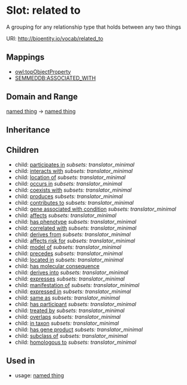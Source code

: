 # Slot: related to


A grouping for any relationship type that holds between any two things

URI: http://bioentity.io/vocab/related_to
## Mappings

 * [owl:topObjectProperty](http://purl.obolibrary.org/obo/owl_topObjectProperty)
 * [SEMMEDDB:ASSOCIATED_WITH](http://purl.obolibrary.org/obo/SEMMEDDB_ASSOCIATED_WITH)
## Domain and Range

[named thing](NamedThing.md) -> [named thing](NamedThing.md)
## Inheritance

## Children

 *  child: [participates in](participates_in.md) *subsets: translator_minimal*
 *  child: [interacts with](interacts_with.md) *subsets: translator_minimal*
 *  child: [location of](location_of.md) *subsets: translator_minimal*
 *  child: [occurs in](occurs_in.md) *subsets: translator_minimal*
 *  child: [coexists with](coexists_with.md) *subsets: translator_minimal*
 *  child: [produces](produces.md) *subsets: translator_minimal*
 *  child: [contributes to](contributes_to.md) *subsets: translator_minimal*
 *  child: [gene associated with condition](gene_associated_with_condition.md) *subsets: translator_minimal*
 *  child: [affects](affects.md) *subsets: translator_minimal*
 *  child: [has phenotype](has_phenotype.md) *subsets: translator_minimal*
 *  child: [correlated with](correlated_with.md) *subsets: translator_minimal*
 *  child: [derives from](derives_from.md) *subsets: translator_minimal*
 *  child: [affects risk for](affects_risk_for.md) *subsets: translator_minimal*
 *  child: [model of](model_of.md) *subsets: translator_minimal*
 *  child: [precedes](precedes.md) *subsets: translator_minimal*
 *  child: [located in](located_in.md) *subsets: translator_minimal*
 *  child: [has molecular consequence](has_molecular_consequence.md)
 *  child: [derives into](derives_into.md) *subsets: translator_minimal*
 *  child: [expresses](expresses.md) *subsets: translator_minimal*
 *  child: [manifestation of](manifestation_of.md) *subsets: translator_minimal*
 *  child: [expressed in](expressed_in.md) *subsets: translator_minimal*
 *  child: [same as](same_as.md) *subsets: translator_minimal*
 *  child: [has participant](has_participant.md) *subsets: translator_minimal*
 *  child: [treated by](treated_by.md) *subsets: translator_minimal*
 *  child: [overlaps](overlaps.md) *subsets: translator_minimal*
 *  child: [in taxon](in_taxon.md) *subsets: translator_minimal*
 *  child: [has gene product](has_gene_product.md) *subsets: translator_minimal*
 *  child: [subclass of](subclass_of.md) *subsets: translator_minimal*
 *  child: [homologous to](homologous_to.md) *subsets: translator_minimal*
## Used in

 *  usage: [named thing](NamedThing.md)
